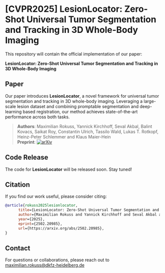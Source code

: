 # [CVPR2025] LesionLocator: Zero-Shot Universal Tumor Segmentation and Tracking in 3D Whole-Body Imaging

This repository will contain the official implementation of our paper:

**LesionLocator: Zero-Shot Universal Tumor Segmentation and Tracking in 3D Whole-Body Imaging**

## Paper
Our paper introduces **LesionLocator**, a novel framework for universal tumor segmentation and tracking in 3D whole-body imaging. Leveraging a large-scale lesion dataset and combining promptable segmentation and deep-learning based registration, our method achieves state-of-the-art performance across both tasks.

> **Authors**: Maximilian Rokuss, Yannick Kirchhoff, Seval Akbal, Balint Kovacs, Saikat Roy, Constantin Ulrich, Tassilo Wald, Lukas T. Rotkopf, Heinz-Peter Schlemmer and Klaus Maier-Hein  
> **Preprint**: [![arXiv](https://img.shields.io/badge/arXiv-2502.20985-b31b1b.svg)](https://arxiv.org/abs/2502.20985)


## Code Release
The code for **LesionLocator** will be released soon. Stay tuned!

## Citation
If you find our work useful, please consider citing:
```bibtex
@article{rokuss2025lesionlocator,
      title={LesionLocator: Zero-Shot Universal Tumor Segmentation and Tracking in 3D Whole-Body Imaging}, 
      author={Maximilian Rokuss and Yannick Kirchhoff and Seval Akbal and Balint Kovacs and Saikat Roy and Constantin Ulrich and Tassilo Wald and Lukas T. Rotkopf and Heinz-Peter Schlemmer and Klaus Maier-Hein},
      year={2025},
      eprint={2502.20985},
      url={https://arxiv.org/abs/2502.20985}, 
}
```

## Contact
For questions or collaborations, please reach out to maximilian.rokuss@dkfz-heidelberg.de
